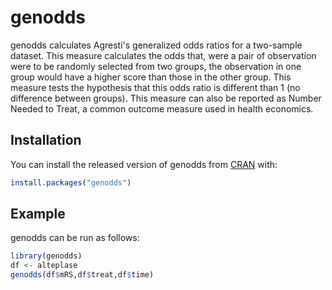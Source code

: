 # genodds

[logo]: https://github.com/adam-p/markdown-here/raw/master/src/common/images/icon48.png "genodds"

genodds calculates Agresti's generalized odds ratios for a two-sample dataset. This measure calculates the odds that, were a pair of observation were to be randomly selected from two groups, the observation in one group would have a higher score than those in the other group. This measure tests the hypothesis that this odds ratio is different than 1 (no difference between groups). This measure can also be reported as Number Needed to Treat, a common outcome measure used in health economics.

## Installation

You can install the released version of genodds from [CRAN](https://CRAN.R-project.org) with:

``` r
install.packages("genodds")
```

## Example

genodds can be run as follows:

``` r
library(genodds)
df <- alteplase
genodds(df$mRS,df$treat,df$time)
```

